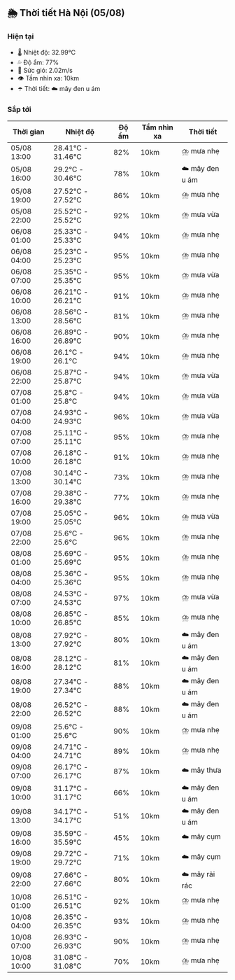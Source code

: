 ## 🌦️ Thời tiết Hà Nội (05/08)

### Hiện tại

- 🌡️ Nhiệt độ: 32.99℃
- 💦 Độ ẩm: 77%
- 💨 Sức gió: 2.02m/s
- 👁️ Tầm nhìn xa: 10km
- ☂️ Thời tiết: ☁️ mây đen u ám

### Sắp tới

| Thời gian | Nhiệt độ | Độ ẩm | Tầm nhìn xa | Thời tiết |
| --- | --- | --- | --- | --- |
| 05/08 13:00 | 28.41℃ - 31.46℃ | 82% | 10km | ⛈️ mưa nhẹ |
| 05/08 16:00 | 29.2℃ - 30.46℃ | 78% | 10km | ☁️ mây đen u ám |
| 05/08 19:00 | 27.52℃ - 27.52℃ | 86% | 10km | ⛈️ mưa nhẹ |
| 05/08 22:00 | 25.52℃ - 25.52℃ | 92% | 10km | ⛈️ mưa vừa |
| 06/08 01:00 | 25.33℃ - 25.33℃ | 94% | 10km | ⛈️ mưa nhẹ |
| 06/08 04:00 | 25.23℃ - 25.23℃ | 95% | 10km | ⛈️ mưa nhẹ |
| 06/08 07:00 | 25.35℃ - 25.35℃ | 95% | 10km | ⛈️ mưa vừa |
| 06/08 10:00 | 26.21℃ - 26.21℃ | 91% | 10km | ⛈️ mưa nhẹ |
| 06/08 13:00 | 28.56℃ - 28.56℃ | 81% | 10km | ⛈️ mưa nhẹ |
| 06/08 16:00 | 26.89℃ - 26.89℃ | 90% | 10km | ⛈️ mưa nhẹ |
| 06/08 19:00 | 26.1℃ - 26.1℃ | 94% | 10km | ⛈️ mưa nhẹ |
| 06/08 22:00 | 25.87℃ - 25.87℃ | 94% | 10km | ⛈️ mưa vừa |
| 07/08 01:00 | 25.8℃ - 25.8℃ | 94% | 10km | ⛈️ mưa vừa |
| 07/08 04:00 | 24.93℃ - 24.93℃ | 96% | 10km | ⛈️ mưa vừa |
| 07/08 07:00 | 25.11℃ - 25.11℃ | 95% | 10km | ⛈️ mưa nhẹ |
| 07/08 10:00 | 26.18℃ - 26.18℃ | 91% | 10km | ⛈️ mưa nhẹ |
| 07/08 13:00 | 30.14℃ - 30.14℃ | 73% | 10km | ⛈️ mưa nhẹ |
| 07/08 16:00 | 29.38℃ - 29.38℃ | 77% | 10km | ⛈️ mưa nhẹ |
| 07/08 19:00 | 25.05℃ - 25.05℃ | 96% | 10km | ⛈️ mưa vừa |
| 07/08 22:00 | 25.6℃ - 25.6℃ | 96% | 10km | ⛈️ mưa nhẹ |
| 08/08 01:00 | 25.69℃ - 25.69℃ | 95% | 10km | ⛈️ mưa nhẹ |
| 08/08 04:00 | 25.36℃ - 25.36℃ | 95% | 10km | ⛈️ mưa nhẹ |
| 08/08 07:00 | 24.53℃ - 24.53℃ | 97% | 10km | ⛈️ mưa vừa |
| 08/08 10:00 | 26.85℃ - 26.85℃ | 85% | 10km | ⛈️ mưa nhẹ |
| 08/08 13:00 | 27.92℃ - 27.92℃ | 80% | 10km | ☁️ mây đen u ám |
| 08/08 16:00 | 28.12℃ - 28.12℃ | 81% | 10km | ☁️ mây đen u ám |
| 08/08 19:00 | 27.34℃ - 27.34℃ | 88% | 10km | ☁️ mây đen u ám |
| 08/08 22:00 | 26.52℃ - 26.52℃ | 88% | 10km | ☁️ mây đen u ám |
| 09/08 01:00 | 25.6℃ - 25.6℃ | 90% | 10km | ⛈️ mưa nhẹ |
| 09/08 04:00 | 24.71℃ - 24.71℃ | 89% | 10km | ⛈️ mưa nhẹ |
| 09/08 07:00 | 26.17℃ - 26.17℃ | 87% | 10km | ☁️ mây thưa |
| 09/08 10:00 | 31.17℃ - 31.17℃ | 66% | 10km | ☁️ mây đen u ám |
| 09/08 13:00 | 34.17℃ - 34.17℃ | 51% | 10km | ☁️ mây đen u ám |
| 09/08 16:00 | 35.59℃ - 35.59℃ | 45% | 10km | ☁️ mây cụm |
| 09/08 19:00 | 29.72℃ - 29.72℃ | 71% | 10km | ☁️ mây cụm |
| 09/08 22:00 | 27.66℃ - 27.66℃ | 80% | 10km | ☁️ mây rải rác |
| 10/08 01:00 | 26.51℃ - 26.51℃ | 92% | 10km | ⛈️ mưa nhẹ |
| 10/08 04:00 | 26.35℃ - 26.35℃ | 93% | 10km | ⛈️ mưa nhẹ |
| 10/08 07:00 | 26.93℃ - 26.93℃ | 90% | 10km | ⛈️ mưa nhẹ |
| 10/08 10:00 | 31.08℃ - 31.08℃ | 70% | 10km | ⛈️ mưa nhẹ |
